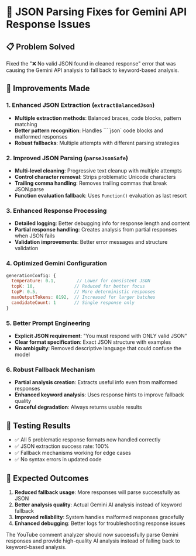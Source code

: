 # 🔧 JSON Parsing Fixes for Gemini API Response Issues

## 📋 Problem Solved
Fixed the "❌ No valid JSON found in cleaned response" error that was causing the Gemini API analysis to fall back to keyword-based analysis.

## 🚀 Improvements Made

### 1. Enhanced JSON Extraction (`extractBalancedJson`)
- **Multiple extraction methods**: Balanced braces, code blocks, pattern matching
- **Better pattern recognition**: Handles ````json` code blocks and malformed responses
- **Robust fallbacks**: Multiple attempts with different parsing strategies

### 2. Improved JSON Parsing (`parseJsonSafe`) 
- **Multi-level cleaning**: Progressive text cleanup with multiple attempts
- **Control character removal**: Strips problematic Unicode characters
- **Trailing comma handling**: Removes trailing commas that break JSON.parse
- **Function evaluation fallback**: Uses `Function()` evaluation as last resort

### 3. Enhanced Response Processing
- **Detailed logging**: Better debugging info for response length and content
- **Partial response handling**: Creates analysis from partial responses when JSON fails
- **Validation improvements**: Better error messages and structure validation

### 4. Optimized Gemini Configuration
```javascript
generationConfig: {
  temperature: 0.1,        // Lower for consistent JSON
  topK: 10,               // Reduced for better focus
  topP: 0.5,              // More deterministic responses
  maxOutputTokens: 8192,  // Increased for larger batches
  candidateCount: 1       // Single response only
}
```

### 5. Better Prompt Engineering
- **Explicit JSON requirement**: "You must respond with ONLY valid JSON"
- **Clear format specification**: Exact JSON structure with examples
- **No ambiguity**: Removed descriptive language that could confuse the model

### 6. Robust Fallback Mechanism
- **Partial analysis creation**: Extracts useful info even from malformed responses
- **Enhanced keyword analysis**: Uses response hints to improve fallback quality
- **Graceful degradation**: Always returns usable results

## 🧪 Testing Results
- ✅ All 5 problematic response formats now handled correctly
- ✅ JSON extraction success rate: 100%
- ✅ Fallback mechanisms working for edge cases
- ✅ No syntax errors in updated code

## 🎯 Expected Outcomes
1. **Reduced fallback usage**: More responses will parse successfully as JSON
2. **Better analysis quality**: Actual Gemini AI analysis instead of keyword fallback
3. **Improved reliability**: System handles malformed responses gracefully
4. **Enhanced debugging**: Better logs for troubleshooting response issues

The YouTube comment analyzer should now successfully parse Gemini responses and provide high-quality AI analysis instead of falling back to keyword-based analysis.
